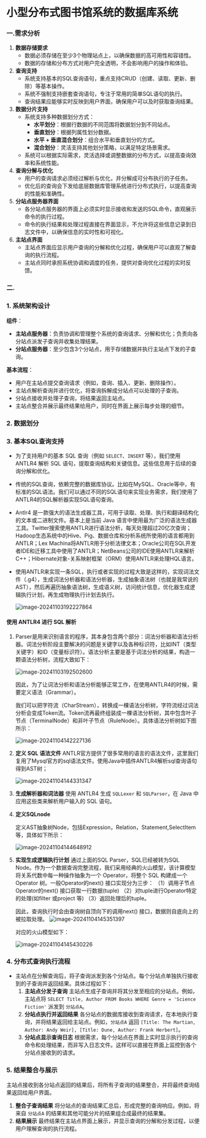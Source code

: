 # 小型分布式图书馆系统的数据库系统

### 一.需求分析

1. **数据存储要求**
   - 数据必须存储在至少3个物理站点上，以确保数据的高可用性和容错性。
   - 数据的存储和分布方式对用户完全透明，不会影响用户的操作和体验。
2. **查询支持**
   - 系统支持基本的SQL查询语句，重点支持CRUD（创建、读取、更新、删除）等基本操作。
   - 系统不强制支持嵌套查询语句，专注于常用的简单SQL语句的执行。
   - 查询结果应能够实时反映到用户界面，确保用户可以及时获取查询结果。
3. **数据分片支持**
   - 系统支持多种数据划分方式：
     - **水平划分**：根据行数据的不同范围将数据划分到不同站点。
     - **垂直划分**：根据列属性划分数据。
     - **水平 + 垂直混合划分**：组合水平和垂直划分的方式。
     - **混合划分**：灵活支持其他划分策略，以满足特定场景需求。
   - 系统可以根据实际需求，灵活选择或调整数据的分布方式，以提高查询效率和系统性能。
4. **查询分解与优化**
   - 用户的查询请求必须经过解析与优化，并分解成可分布执行的子任务。
   - 优化后的查询会下发给底层数据库管理系统进行分布式执行，以提高查询的性能和准确性。
5. **分站点服务器界面**
   - 各分站点服务器的界面上必须实时显示接收和发送的SQL命令，直观展示命令的执行过程。
   - 命令的执行结果和处理过程直接在界面显示，不允许将这些信息记录到日志文件中，以确保信息的实时性和可视化。
6. **主站点界面**
   - 主站点界面应显示用户查询的分解和优化过程，确保用户可以直观了解查询的执行流程。
   - 主站点同时承担系统协调和调度的任务，提供对查询优化过程的实时反馈。

### 二.



### 1. **系统架构设计**

**组件**：

- **主站点服务器**：负责协调和管理整个系统的查询请求、分解和优化；负责向各分站点派发子查询并收集处理结果。
- **分站点服务器**：至少包含3个分站点，用于存储数据并执行主站点下发的子查询。

**基本流程**：

- 用户在主站点提交查询请求（例如，查询、插入、更新、删除操作）。
- 主站点解析查询并进行优化，将查询拆解成分站点可以处理的子查询。
- 分站点接收并处理子查询，将结果返回主站点。
- 主站点整合并展示最终结果给用户，同时在界面上展示每步处理的细节。

### 2. **数据划分**

### 3. **基本SQL查询支持**

- 为了支持用户的基本 SQL 查询（例如 `SELECT`、`INSERT` 等），我们使用 ANTLR4 解析 SQL 语句，提取查询结构和关键信息。这些信息用于后续的查询分解和优化。

- 传统的SQL查询，依赖完整的数据库协议。比如在MySQL、Oracle等中，有标准的SQL语法。我们可以通过不同的SQL语句来实现业务需求，我们使用了ANTLR4的SQL解析器实现SQL语句查询。

- Antlr4 是一款强大的语法生成器工具，可用于读取、处理、执行和翻译结构化的文本或二进制文件。基本上是当前 Java 语言中使用最为广泛的语法生成器工具。Twitter搜索使用ANTLR进行语法分析，每天处理超过20亿次查询；Hadoop生态系统中的Hive、Pig、数据仓库和分析系统所使用的语言都用到ANTLR；Lex Machina将ANTLR用于分析法律文本；Oracle公司在SQL开发者IDE和迁移工具中使用了ANTLR；NetBeans公司的IDE使用ANTLR来解析C++；Hibernate对象-关系映射框架（ORM）使用ANTLR来处理HQL语言。

- 使用ANTLR来实现一条SQL，执行或者实现的过程大致是这样的，实现词法文件（.g4），生成词法分析器和语法分析器，生成抽象语法树（也就是我常说的AST），然后再遍历抽象语法树，生成语义树，访问统计信息，优化器生成逻辑执行计划，再生成物理执行计划去执行。

  ![image-20241103192227864](C:\Users\zlf\AppData\Roaming\Typora\typora-user-images\image-20241103192227864.png)



#### 使用 ANTLR4 进行 SQL 解析

1. Parser是用来识别语言的程序，其本身包含两个部分：词法分析器和语法分析器。词法分析阶段主要解决的问题是关键字以及各种标识符，比如INT（类型关键字）和ID（变量标识符）。语法分析主要是基于词法分析的结果，构造一颗语法分析树，流程大致如下：

   ![image-20241103192502600](C:\Users\zlf\AppData\Roaming\Typora\typora-user-images\image-20241103192502600.png)

   因此，为了让词法分析和语法分析能够正常工作，在使用ANTLR4的时候，需要定义语法（Grammar）。

   我们可以把字符流（CharStream），转换成一棵语法分析树，字符流经过词法分析会变成Token流。Token流再最终组装成一棵语法分析树，其中包含叶子节点（TerminalNode）和非叶子节点（RuleNode）。具体语法分析树如下图所示：

   ![image-20241104142227136](C:\Users\zlf\AppData\Roaming\Typora\typora-user-images\image-20241104142227136.png)

2. **定义 SQL 语法文件**
   ANTLR官方提供了很多常用的语言的语法文件，这里我们复用了Mysql官方的sql语法文件。使用Java中插件ANTLR4解析sql查询语句得到AST树；

   ![image-20241104144331347](C:\Users\zlf\AppData\Roaming\Typora\typora-user-images\image-20241104144331347.png)

3. **生成解析器和词法器**
   使用 ANTLR4 生成 `SQLLexer` 和 `SQLParser`，在 Java 中应用这些类来解析用户输入的 SQL 语句。

4. **定义SQLnode**

   定义AST抽象树Node，包括Expression，Relation，Statement,SelectItem等，具体如下所示：

   ![image-20241104144648912](C:\Users\zlf\AppData\Roaming\Typora\typora-user-images\image-20241104144648912.png)

5. **实现生成逻辑执行计划**
   通过上面的SQL Parser，SQL已经被转为SQL Node。作为一个数据查询完整流程，我们采用经典的火山模型，该计算模型将关系代数中每一种操作抽象为一个 Operator，将整个 SQL 构建成一个 Operator 树。一般Operator的next() 接口实现分为三步：
   （1）调用子节点Operator的next() 接口获取一行数据(tuple)
   （2）对tuple进行Operator特定的处理(如filter 或project 等)
   （3）返回处理后的tuple。

   因此，查询执行时会由查询树自顶向下的调用next() 接口，数据则自底向上的被拉取处理。
   ![image-20241104145351397](C:\Users\zlf\AppData\Roaming\Typora\typora-user-images\image-20241104145351397.png)

    对应的火山模型如下：

   ![image-20241104145430226](C:\Users\zlf\AppData\Roaming\Typora\typora-user-images\image-20241104145430226.png)

### 4. **分布式查询执行流程**

- 主站点在分解查询后，将子查询派发到各个分站点。每个分站点单独执行接收到的子查询并返回结果。具体过程如下：
  1. **主站点分发子查询**
     主站点生成子查询并将其分发至相应的分站点。例如，主站点将 `SELECT Title, Author FROM Books WHERE Genre = 'Science Fiction'` 派发到 `分站点A`。
  2. **分站点执行并返回结果**
     各分站点的数据库接收到查询请求，在本地执行查询，并将结果返回给主站点。例如，`分站点A` 返回 `[Title: The Martian, Author: Andy Weir], [Title: Dune, Author: Frank Herbert]`。
  3. **分站点显示查询日志**
     根据需求，每个分站点在界面上实时显示执行的查询命令和处理结果，而非写入日志文件。这样可以直接在界面上监控到各个分站点接收到的请求。

### 5. 结果整合与展示

主站点接收到各分站点返回的结果后，将所有子查询的结果整合，并将最终查询结果返回给用户界面。

1. **整合子查询结果**
   将分站点的查询结果汇总后，形成完整的查询响应。例如，将来自 `分站点A` 的结果和其他可能分片的结果组合成最终的结果集。
2. **结果展示**
   最终结果在主站点界面上展示，并显示查询的分解和分发过程，以便用户理解查询的执行流程。